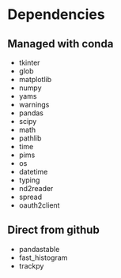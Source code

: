 # Dependencies
## Managed with conda
- tkinter
- glob
- matplotlib
- numpy
- yams
- warnings
- pandas
- scipy
- math
- pathlib
- time
- pims
- os
- datetime
- typing
- nd2reader
- spread
- oauth2client

## Direct from github
- pandastable
- fast_histogram
- trackpy
